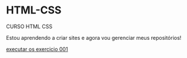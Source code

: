 # HTML-CSS
 CURSO HTML CSS

Estou aprendendo a criar sites e agora vou gerenciar meus repositórios!


<a href="https://jorrani.github.io/HTML-CSS/exercicios/EX%2001/">executar os exercicio 001</a>